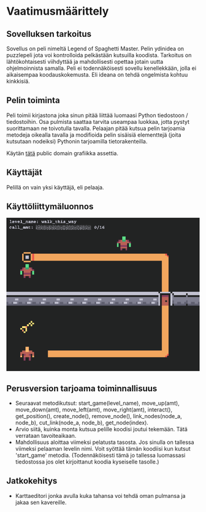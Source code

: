 # Vaatimusmäärittely

## Sovelluksen tarkoitus

Sovellus on peli nimeltä Legend of Spaghetti Master. Pelin ydinidea on puzzlepeli jota voi kontrolloida pelkästään kutsuilla koodista. Tarkoitus on lähtökohtaisesti viihdyttää ja mahdollisesti opettaa jotain uutta ohjelmoinnista samalla. Peli ei todennäköisesti sovellu kenellekkään, jolla ei aikaisempaa koodauskokemusta. Eli ideana on tehdä ongelmista kohtuu kinkkisiä.

## Pelin toiminta

Peli toimii kirjastona joka sinun pitää liittää luomaasi Python tiedostoon / tiedostoihin. Osa pulmista saattaa tarvita useampaa luokkaa, jotta pystyt suorittamaan ne toivotulla tavalla. Pelaajan pitää kutsua pelin tarjoamia metodeja oikealla tavalla ja modifioida pelin sisäisiä elementtejä (joita kutsutaan nodeiksi) Pythonin tarjoamilla tietorakenteilla.

Käytän [tätä](https://www.kenney.nl/assets/micro-roguelike) public domain grafiikka assettia.

## Käyttäjät

Pelillä on vain yksi käyttäjä, eli pelaaja.

## Käyttöliittymäluonnos

![](https://raw.githubusercontent.com/enkomat/ot-harjoitustyo/master/dokumentaatio/level1.png)

## Perusversion tarjoama toiminnallisuus

* Seuraavat metodikutsut: start_game(level_name), move_up(amt), move_down(amt), move_left(amt), move_right(amt), interact(), get_position(), create_node(), remove_node(), link_nodes(node_a, node_b), cut_link(node_a, node_b), get_node(index).
* Arvio siitä, kuinka monta kutsua pelille koodisi joutui tekemään. Tätä verrataan tavoiteaikaan.
* Mahdollisuus aloittaa viimeksi pelatusta tasosta. Jos sinulla on tallessa viimeksi pelaaman levelin nimi. Voit syöttää tämän koodiisi kun kutsut 'start_game' metodia. (Todennäköisesti tämä jo tallessa luomassasi tiedostossa jos olet kirjoittanut koodia kyseiselle tasolle.)

## Jatkokehitys

* Karttaeditori jonka avulla kuka tahansa voi tehdä oman pulmansa ja jakaa sen kavereille.